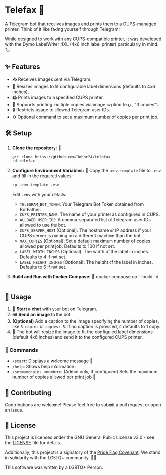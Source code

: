 # Telefax 📠

A Telegram bot that receives images and prints them to a CUPS-managed printer. Think of it like faxing yourself through Telegram!

While designed to work with any CUPS-compatible printer, it was developed with the Dymo LabelWriter 4XL (4x6 inch label printer) particularly in mind. 🏷️

## ✨ Features

*   📥 Receives images sent via Telegram.
*   📐 Resizes images to fit configurable label dimensions (defaults to 4x6 inches).
*   🖨️ Prints images to a specified CUPS printer.
*   🔢 Supports printing multiple copies via image caption (e.g., "3 copies").
*   🔒 Restricts usage to allowed Telegram user IDs.
*   ⚙️ Optional command to set a maximum number of copies per print job.

## 🛠️ Setup

1.  **Clone the repository:** 📂
    ```bash
    git clone https://github.com/Johnr24/telefax
    cd telefax
    ```
2.  **Configure Environment Variables:** 📝
    Copy the `.env.template` file to `.env` and fill in the required values:
    ```bash
    cp .env.template .env
    ```
    Edit `.env` with your details:
    *   `TELEGRAM_BOT_TOKEN`: Your Telegram Bot Token obtained from BotFather.
    *   `CUPS_PRINTER_NAME`: The name of your printer as configured in CUPS.
    *   `ALLOWED_USER_IDS`: A comma-separated list of Telegram user IDs allowed to use the bot.
    *   `CUPS_SERVER_HOST` (Optional): The hostname or IP address if your CUPS server is running on a different machine than the bot.
    *   `MAX_COPIES` (Optional): Set a default maximum number of copies allowed per print job. Defaults to 100 if not set.
    *   `LABEL_WIDTH_INCHES` (Optional): The width of the label in inches. Defaults to 4 if not set.
    *   `LABEL_HEIGHT_INCHES` (Optional): The height of the label in inches. Defaults to 6 if not set.

3.  **Build and Run with Docker Compose:** 🐳
    docker-compose up --build -d
    ```

## 🚀 Usage

1.  💬 **Start a chat** with your bot on Telegram.
2.  🖼️ **Send an image** to the bot.
3.  **(Optional)** Add a caption to the image specifying the number of copies, like `3 copies` or `copies: 5`. If no caption is provided, it defaults to 1 copy.
4.  🤖 The bot will resize the image to fit the configured label dimensions (default 4x6 inches) and send it to the configured CUPS printer.

### 🤖 Commands

*   `/start`: Displays a welcome message 👋
*   `/help`: Shows help information ℹ️
*   `/setmaxcopies <number>`: (Admin only, if configured) Sets the maximum number of copies allowed per print job 👮

## 🙌 Contributing

Contributions are welcome! Please feel free to submit a pull request or open an issue.

## 📜 License

This project is licensed under the GNU General Public License v3.0 - see the [LICENSE](LICENSE) file for details.

Additionally, this project is a signatory of the [Pride Flag Covenant](https://github.com/Pride-Flag-Covenant/The-Pride-Flag-Convenant). We stand in solidarity with the LGBTQ+ community. 🏳️‍🌈

This software was written by a LGBTQ+ Person.
